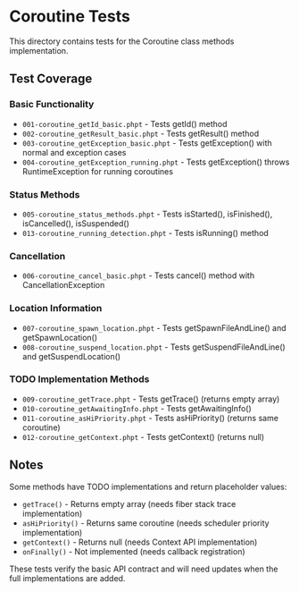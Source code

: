 # Coroutine Tests

This directory contains tests for the Coroutine class methods implementation.

## Test Coverage

### Basic Functionality
- `001-coroutine_getId_basic.phpt` - Tests getId() method
- `002-coroutine_getResult_basic.phpt` - Tests getResult() method
- `003-coroutine_getException_basic.phpt` - Tests getException() with normal and exception cases
- `004-coroutine_getException_running.phpt` - Tests getException() throws RuntimeException for running coroutines

### Status Methods
- `005-coroutine_status_methods.phpt` - Tests isStarted(), isFinished(), isCancelled(), isSuspended()
- `013-coroutine_running_detection.phpt` - Tests isRunning() method

### Cancellation
- `006-coroutine_cancel_basic.phpt` - Tests cancel() method with CancellationException

### Location Information
- `007-coroutine_spawn_location.phpt` - Tests getSpawnFileAndLine() and getSpawnLocation()
- `008-coroutine_suspend_location.phpt` - Tests getSuspendFileAndLine() and getSuspendLocation()

### TODO Implementation Methods
- `009-coroutine_getTrace.phpt` - Tests getTrace() (returns empty array)
- `010-coroutine_getAwaitingInfo.phpt` - Tests getAwaitingInfo()
- `011-coroutine_asHiPriority.phpt` - Tests asHiPriority() (returns same coroutine)
- `012-coroutine_getContext.phpt` - Tests getContext() (returns null)

## Notes

Some methods have TODO implementations and return placeholder values:
- `getTrace()` - Returns empty array (needs fiber stack trace implementation)
- `asHiPriority()` - Returns same coroutine (needs scheduler priority implementation)
- `getContext()` - Returns null (needs Context API implementation)
- `onFinally()` - Not implemented (needs callback registration)

These tests verify the basic API contract and will need updates when the full implementations are added.